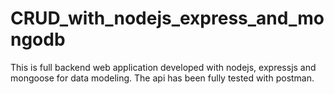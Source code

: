 # CRUD_with_nodejs_express_and_mongodb
This is full backend web application developed with nodejs, expressjs and mongoose for data modeling.
The api has been fully tested with postman.
